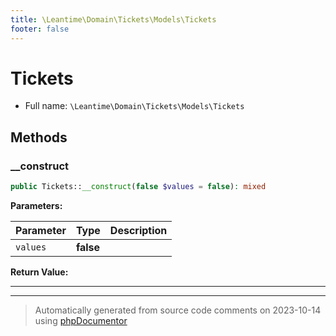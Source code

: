 ```yaml
---
title: \Leantime\Domain\Tickets\Models\Tickets
footer: false
---
```


# Tickets





* Full name: `\Leantime\Domain\Tickets\Models\Tickets`



## Methods

### __construct



```php
public Tickets::__construct(false $values = false): mixed
```








**Parameters:**

| Parameter | Type | Description |
|-----------|------|-------------|
| `values` | **false** |  |


**Return Value:**





---


---
> Automatically generated from source code comments on 2023-10-14 using [phpDocumentor](http://www.phpdoc.org/)
